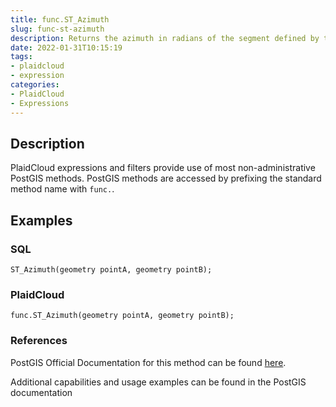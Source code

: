 ```yaml
---
title: func.ST_Azimuth
slug: func-st-azimuth
description: Returns the azimuth in radians of the segment defined by the given point geometries, or NULL if the two points are coincident
date: 2022-01-31T10:15:19
tags:
- plaidcloud
- expression
categories:
- PlaidCloud
- Expressions
---
```



## Description


PlaidCloud expressions and filters provide use of most non-administrative PostGIS methods. PostGIS methods are accessed by prefixing the standard method name with `func.`.



## Examples


### SQL



```
ST_Azimuth(geometry pointA, geometry pointB);
```


### PlaidCloud



```
func.ST_Azimuth(geometry pointA, geometry pointB);
```


### References


PostGIS Official Documentation for this method can be found [here](https://postgis.net/docs/manual-3.1/ST_Azimuth.html).



Additional capabilities and usage examples can be found in the PostGIS documentation

